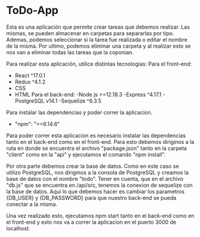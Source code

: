 # ToDo-App

Esta es una aplicación que permite crear tareas que debemos realizar. Las mismas, se pueden
almacenar en carpetas para separarlas por tipo. Ademas, podemos seleccionar si la tarea
fue realizada o editar el nombre de la misma. Por ultimo, podemos eliminar una carpeta y al
realizar esto se nos van a eliminar todas las tareas que la coponian.

Para realizar esta aplicación, utilice distintas tecnologias: 
Para el front-end: 
- React ^17.0.1
- Redux ^4.1.2
- CSS
- HTML
Para el back-end:
-Node js >=12.18.3
-Express ^4.17.1
-PostgreSQL v14.1
-Sequelize ^6.3.5

Para instalar las dependencias y poder correr la aplicacion. 
- "npm": ">=6.14.6"

Para poder correr esta aplicacion es necesario instalar las dependencias tanto en el back-end
como en el front-end. Para esto debemos diriginos a la ruta en donde se encuentra el archivo 
"package.json" tanto en la carpeta "client" como en la "api" y ejecutamos el comando "npm
install".

Por otra parte debemos crear la base de datos. Como en este caso se utilizo PostgreSQL,
nos dirigmos a la consola de PostgreSQL y creamos la base de datos con el nombre "todo".
Tener en cuenta, que en el archivo "db.js" que se encuentra en /api/src, tenemos la conexion
de sequelize con la base de datos. Aqui lo que debemos hacer es cambiar los parametros 
{DB_USER} y {DB_PASSWORD} para que nuestro back-end se pueda conectar a la misma. 

Una vez realizado esto, ejecutamos npm start tanto en el back-end como en el front-end y
esto nos va a correr la aplicacion en el puerto 3000 de localhost. 


